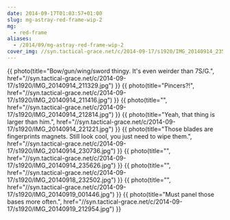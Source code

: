 ```yaml
---
date: 2014-09-17T01:03:57+01:00
slug: mg-astray-red-frame-wip-2
mg:
  - red-frame
aliases:
  - /2014/09/mg-astray-red-frame-wip-2
cover_img: //syn.tactical-grace.net/c/2014-09-17/s1920/IMG_20140914_235626.jpg
---
```

{{ photo(title="Bow/gun/wing/sword thingy. It's even weirder than 7S/G.", href="//syn.tactical-grace.net/c/2014-09-17/s1920/IMG_20140914_211329.jpg") }}
{{ photo(title="Pincers?!", href="//syn.tactical-grace.net/c/2014-09-17/s1920/IMG_20140914_211416.jpg") }}
{{ photo(title="", href="//syn.tactical-grace.net/c/2014-09-17/s1920/IMG_20140914_212814.jpg") }}
{{ photo(title="Yeah, that thing is larger than him.", href="//syn.tactical-grace.net/c/2014-09-17/s1920/IMG_20140914_221221.jpg") }}
{{ photo(title="Those blades are fingerprints magnets. Still look cool, you just need to wipe them.", href="//syn.tactical-grace.net/c/2014-09-17/s1920/IMG_20140914_230736.jpg") }}
{{ photo(title="", href="//syn.tactical-grace.net/c/2014-09-17/s1920/IMG_20140914_235626.jpg") }}
{{ photo(title="", href="//syn.tactical-grace.net/c/2014-09-17/s1920/IMG_20140918_232502.jpg") }}
{{ photo(title="", href="//syn.tactical-grace.net/c/2014-09-17/s1920/IMG_20140919_001446.jpg") }}
{{ photo(title="Must panel those bases more often.", href="//syn.tactical-grace.net/c/2014-09-17/s1920/IMG_20140919_212954.jpg") }}
